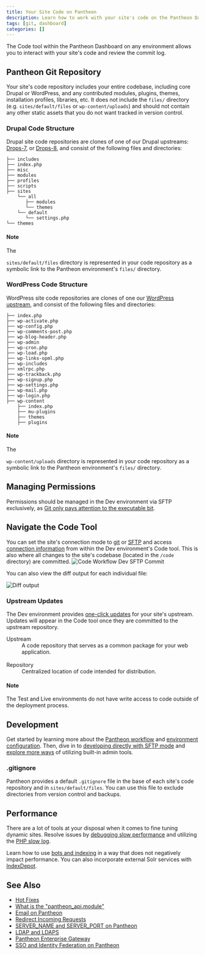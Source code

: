 ```yaml
---
title: Your Site Code on Pantheon
description: Learn how to work with your site's code on the Pantheon Dashboard.
tags: [git, dashboard]
categories: []
---
```

The Code tool within the Pantheon Dashboard on any environment allows you to interact with your site's code and review the commit log.

## Pantheon Git Repository
Your site's code repository includes your entire codebase, including core Drupal or WordPress, and any contributed modules, plugins, themes, installation profiles, libraries, etc. It does not include the `files/` directory (e.g. `sites/default/files` or `wp-content/uploads`) and should not contain any other static assets that you do not want tracked in version control.

### Drupal Code Structure

Drupal site code repositories are clones of one of our Drupal upstreams: [Drops-7](https://github.com/pantheon-systems/drops-7), or [Drops-8](https://github.com/pantheon-systems/drops-8), and consist of the following files and directories:

    ├── includes
    ├── index.php
    ├── misc
    ├── modules
    ├── profiles
    ├── scripts
    ├── sites
        └── all
           ├── modules
           └── themes
        └── default
           └── settings.php
    └── themes


<div class="alert alert-info"><h4 class="info">Note</h4>The
 <p><code>sites/default/files</code> directory is represented in your code repository as a symbolic link to the Pantheon environment's <code>files/</code> directory.</p></div>

### WordPress Code Structure

WordPress site code repositories are clones of one our [WordPress upstream](https://github.com/pantheon-systems/wordpress), and consist of the following files and directories:

```nohighlight
├── index.php
├── wp-activate.php
├── wp-config.php
├── wp-comments-post.php
├── wp-blog-header.php
├── wp-admin
├── wp-cron.php
├── wp-load.php
├── wp-links-opml.php
├── wp-includes
├── xmlrpc.php
├── wp-trackback.php
├── wp-signup.php
├── wp-settings.php
├── wp-mail.php
├── wp-login.php
├── wp-content
    ├── index.php
    ├── mu-plugins
    ├── themes
    ├── plugins
```

<div class="alert alert-info"><h4 class="info">Note</h4>The <p><code>wp-content/uploads</code> directory is represented in your code repository as a symbolic link to the Pantheon environment's <code>files/</code> directory.</p></div>

## Managing Permissions
Permissions should be managed in the Dev environment via SFTP exclusively, as [Git only pays attention to the executable bit](https://git-scm.com/docs/user-manual.html).

## Navigate the Code Tool
You can set the site's connection mode to [git](/docs/git/) or [SFTP](/docs/sftp/) and access [connection information](/docs/sftp#sftp-connection-information) from within the Dev environment's Code tool. This is also where all changes to the site's codebase (located in the `/code` directory) are committed.
![Code Workflow Dev SFTP Commit](/source/docs/assets/images/dashboard/interface-dev-code-sftp-commit.png)

You can also view the diff output for each individual file:

![Diff output](/source/docs/assets/images/dashboard/diff-screen.png)

### Upstream Updates
The Dev environment provides [one-click updates](/docs/upstream-updates/) for your site's upstream. Updates will appear in the Code tool once they are committed to the upstream repository.
  <dl>
    <dt>Upstream</dt>
      <dd>A code repository that serves as a common package for your web application.</dd><br>
    <dt>Repository</dt>
      <dd>Centralized location of code intended for distribution.</dd>
  </dl>

<div class="alert alert-info" role="alert">
<h4 class="info">Note</h4>
<p>The Test and Live environments do not have write access to code outside of the deployment process.</p></div>

## Development
Get started by learning more about the [Pantheon workflow](/docs/pantheon-workflow/) and [environment configuration](/docs/read-environment-config/). Then, dive in to [developing directly with SFTP mode](/docs/sftp/) and [explore more ways](/docs/more-sftp/) of utilizing built-in admin tools.
### .gitignore
Pantheon provides a default `.gitignore` file in the base of each site's code repository and in `sites/default/files`. You can use this file to exclude directories from version control and backups.

## Performance
There are a lot of tools at your disposal when it comes to fine tuning dynamic sites. Resolve issues by [debugging slow performance](/docs/debug-slow-performance/) and utilizing the [PHP slow log](/docs/php-slow-log/).

Learn how to use [bots and indexing](/docs/bots-and-indexing/) in a way that does not negatively impact performance. You can also incorporate external Solr services with [IndexDepot](/docs/indexdepot/).

## See Also
- [Hot Fixes](/docs/hotfixes/)
- [What is the "pantheon_api.module"](/docs/pantheon_api-module)
- [Email on Pantheon](/docs/email/)
- [Redirect Incoming Requests](/docs/redirects/)
- [SERVER_NAME and SERVER_PORT on Pantheon](/docs/server_name-and-server_port/)
- [LDAP and LDAPS](/docs/ldap-and-ldaps/)
- [Pantheon Enterprise Gateway](/docs/pantheon-enterprise-gateway/)
- [SSO and Identity Federation on Pantheon](/docs/sso/)
